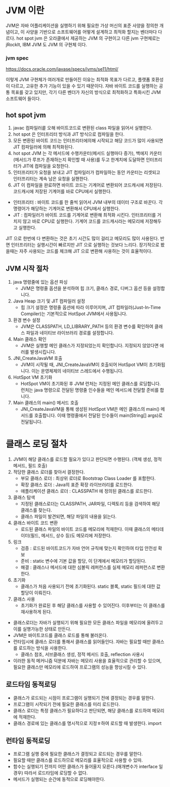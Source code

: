 # JVM 이란
JVM은 자바 어플리케이션을 실행하기 위해 필요한 가상 머신의 표준 사양을 정의한 개념이고,
이 사양을 기반으로 소프트웨어를 어떻게 설계하고 최적화 할지는 벤더마다 다르다.
hot spot jvm 은 오라클에서 제공하는 JVM 의 구현이고 다른 jvm 구현체로는 jRockIt, IBM JVM 도 JVM 의 구현체 이다. 

### jvm spec
https://docs.oracle.com/javase/specs/jvms/se11/html/

이렇게 JVM 구현체가 여러개로 만들어진 이유는 최적화 목표가 다르고, 플랫폼 호환성이 다르고, 고유한 추가 기능이 있을 수 있기 때문이다.
자바 바이트 코드를 실행하는 공통 목표를 갖고 있지만, 각기 다른 벤더가 자신의 방식으로 최적화하고 특화시킨 JVM 소프트웨어 들이다.

## hot spot jvm
1. javac 컴파일러릍 오해 바이트코드로 변환된 class 파일을 읽어서 실행한다.
2. hot spot 은 인터프리터 방식과 JIT 방식으로 컴파일을 한다.
3. 모든 변환된 바이트 코드는 인터프리터에의해 시작되고 해당 코드가 많이 사용되면 JIT 컴파일러에 의해 최적화된다.
4. hot spot JVM 는 각 메서드에 수행카운터(메서드 실행마다 증가), 백에지 카운터(메서드가 루프가 존재하는지 확인할 때 사용)를 두고 한계치에 도달하면 인터프리터가 JIT에 컴파일을 요청한다.
5. 인터프리터가 요청을 보내고 JIT 컴파일러가 컴파일하는 동안 카운터는 리셋되고 인터프리터는 계속 남은 요청을 실핸한다.
6. JIT 이 컴파일을 완료하면 바이트 코드는 기계어로 변환되어 코드캐시에 저장된다. 코드캐시에 저장된 기계어를 바로 CPU에서 실행한다.

- 인터프리터 : 바이트 코드를 한 줄씩 읽어서 JVM 내부의 데이터 구조로 바꾼다. 각 명령어가 해당하는 기계어로 변환해서 CPU에서 실행한다.
- JIT : 컴파일러가 바이트 코드를 기계어로 변환해 최적화 시킨다. 인터프리터를 거치지 않고 바로 CPU로 실행한다. 기계어 코드를 코드캐시라는 메모리에 저장해두고 실행한다.

JIT 으로 한번에 다 변환하는 것은 초기 시간도 많이 걸리고 메모리도 많이 사용된다. 반면 인터프리터는 실행시간이 빠르지만 JIT 으로 실행하는 것보다 느리다.
장기적으로 봤을때는 자주 사용되는 코드를 체크해 JIT 으로 변환해 사용하는 것이 효율적이다.

## JVM 시작 절차
1. java 명령줄에 있는 옵션 파싱 
   - JVM은 명령줄 옵션을 분석하여 힙 크기, 클래스 경로, 디버그 옵션 등을 설정합니다.
2. Java Heap 크기 및 JIT 컴파일러 설정
   - 힙 크기 설정은 명령줄 옵션에 따라 이루어지며, JIT 컴파일러(Just-In-Time Compiler)는 기본적으로 HotSpot JVM에서 사용됩니다.
3. 환경 변수 설정
   - JVM은 CLASSPATH, LD_LIBRARY_PATH 등의 환경 변수를 확인하여 클래스 파일과 네이티브 라이브러리 경로를 설정합니다.
4. Main 클래스 확인
   - JVM은 실행할 메인 클래스가 지정되었는지 확인합니다. 지정되지 않았다면 에러를 발생시킵니다.
5. JNI_CreateJavaVM 호출
   - JVM이 시작될 때, JNI_CreateJavaVM이 호출되어 HotSpot VM이 초기화됩니다. 이는 운영체제의 네이티브 스레드에서 수행됩니다.
6. HotSpot VM 초기화
   - HotSpot VM이 초기화된 후 JVM 런처는 지정된 메인 클래스를 로딩합니다. 런처는 java 명령으로 전달된 명령줄 인수들을 메인 메서드에 전달할 준비를 합니다.
7. Main 클래스의 main() 메서드 호출
   - JNI_CreateJavaVM을 통해 생성된 HotSpot VM은 메인 클래스의 main() 메서드를 호출합니다. 이때 명령줄에서 전달된 인수들이 main(String[] args)로 전달됩니다.

# 클래스 로딩 절차
1. JVM이 해당 클래스를 로드할 필요가 있다고 판단되면 수행된다. (객체 생성, 정적 메서드, 필드 호출)
2. 적당한 클래스 로더를 찾아서 결정한다.
   - 부모 클래스 로더 : 최상위 로더로 Bootstrap Class Loader 를 포함한다.
   - 확장 클래스 로더 : Java의 표준 확장 라이브러리를 로드한다.
   - 애플리케이션 클래스 로더 : CLASSPATH 에 정의된 클래스를 로드한다.
3. 클래스 탐색
   - 지정된 클래스로더는 CLASSPATH, JAR파일, 디렉토리 등을 검색하여 해당 클래스를 찾는다.
   - 클래스 파일이 발견되면, 해당 파일의 내용을 읽는다.
4. 클래스 바이트 코드 변환
   - 로드된 클래스 파일의 바이트 코드를 메모리에 적재한다. 이때 클래스의 메타데이터(필드, 메서드, 상수 등)도 메모리에 저장한다.
5. 링크
   - 검증 : 로드된 바이트코드가 자바 언어 규칙에 맞는지 확인하여 타입 안전성 확보
   - 준비 : static 변수에 기본 값을 할당, 이 단계에서 메모리가 할당된다.
   - 해결 : 클래스나 메서드에 대한 심볼릭 레퍼런스를 실제 메모리 레퍼런스로 변환한다.
6. 초기화
   - 클래스가 처음 사용되기 전에 초기화된다. static 블록, static 필드에 대한 값 할당이 이뤄진다.
7. 클래스 사용
   - 초기화가 완료된 후 해당 클래스를 사용할 수 있어진다. 이후부터는 이 클래스를 재사용하게 된다.

- 클래스로더는 자바가 실행되기 위해 필요한 모든 클래스 파일을 메모리에 올려두고 이를 실행가능한 상태로 만든다. 
- JVM은 바이트코드를 클래스 로드를 통해 불러온다.
- 런타임시에 클래스 로더를 통해서 클래스를 읽어들인다. 자바는 필요할 때만 클래스를 로드하는 방식을 사용한다. 
  - 클래스 참조, 서브클래스 생성, 정적 메서드 호출, reflection 사용시
- 이러한 동적 메커니즘 덕분에 자바는 메모리 사용을 효율적으로 관리할 수 있으며, 필요한 클래스만 메모리에 로드하여 프로그램의 성능을 향상시킬 수 있다.

## 로드타임 동적로딩
- 클래스가 로드되는 시점이 프로그램이 실행되기 전에 결정되는 경우를 말한다.
- 프로그램이 시작되기 전에 필요한 클래스를 미리 로드한다.
- 클래스 로더는 특정 클래스가 필요하다고 판단되면, 해당 클래스를 로드하여 메모리에 적재한다.
- 클래스 경로에 있는 클래스를 명시적으로 지정ㅎ하여 로드할 때 발생한다. import 

## 런타임 동적로딩
- 프로그램 실행 중에 필요한 클래스가 결정되고 로드되는 경우를 말한다.
- 필요할 때만 클래스를 로드하므로 메모리를 효율적으로 사용할 수 있따.
- 함수는 실행되기 전까지 어떤 클래스가 들어올지 모른다.(매개변수가 interface 일 경우) 따라서 로드타임에 로딩할 수 없다.
- 메서드가 실행되는 순간에 동적으로 로딩해야한다.